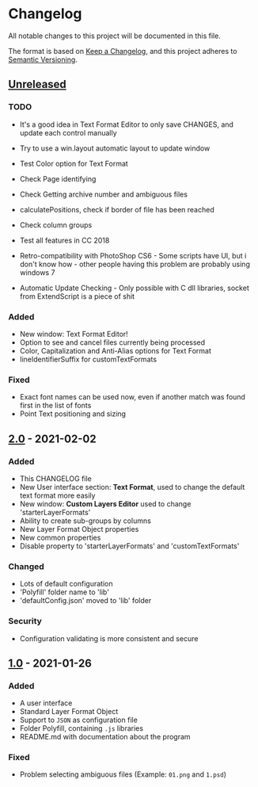 # Changelog

All notable changes to this project will be documented in this file.

The format is based on [Keep a Changelog](https://keepachangelog.com/en/1.0.0/),
and this project adheres to [Semantic Versioning](https://semver.org/spec/v2.0.0.html).

## [Unreleased]

### TODO

- It's a good idea in Text Format Editor to only save CHANGES, and update each control manually
- Try to use a win.layout automatic layout to update window
- Test Color option for Text Format

- Check Page identifying
- Check Getting archive number and ambiguous files
- calculatePositions, check if border of file has been reached
- Check column groups

- Test all features in CC 2018
- Retro-compatibility with PhotoShop CS6 - Some scripts have UI, but i don't know how - other people having this problem are probably using windows 7
- Automatic Update Checking - Only possible with C dll libraries, socket from ExtendScript is a piece of shit

### Added

- New window: Text Format Editor!
- Option to see and cancel files currently being processed
- Color, Capitalization and Anti-Alias options for Text Format
- lineIdentifierSuffix for customTextFormats

### Fixed

- Exact font names can be used now, even if another match was found first in the list of fonts
- Point Text positioning and sizing

## [2.0] - 2021-02-02

### Added

- This CHANGELOG file
- New User interface section: **Text Format**, used to change the default text format more easily
- New window: **Custom Layers Editor** used to change 'starterLayerFormats'
- Ability to create sub-groups by columns
- New Layer Format Object properties
- New common properties
- Disable property to 'starterLayerFormats' and 'customTextFormats'

### Changed

- Lots of default configuration
- 'Polyfill' folder name to 'lib'
- 'defaultConfig.json' moved to 'lib' folder

### Security

- Configuration validating is more consistent and secure

## [1.0] - 2021-01-26

### Added

- A user interface
- Standard Layer Format Object
- Support to `JSON` as configuration file
- Folder Polyfill, containing `.js` libraries
- README.md with documentation about the program

### Fixed

- Problem selecting ambiguous files (Example: `01.png` and `1.psd`)

[unreleased]: https://github.com/krevlinmen/AutoTypeSetter/compare/v2.0...HEAD
[2.0]: https://github.com/krevlinmen/AutoTypeSetter/compare/v1.0...v2.0
[1.0]: https://github.com/krevlinmen/AutoTypeSetter/releases/tag/v1.0
